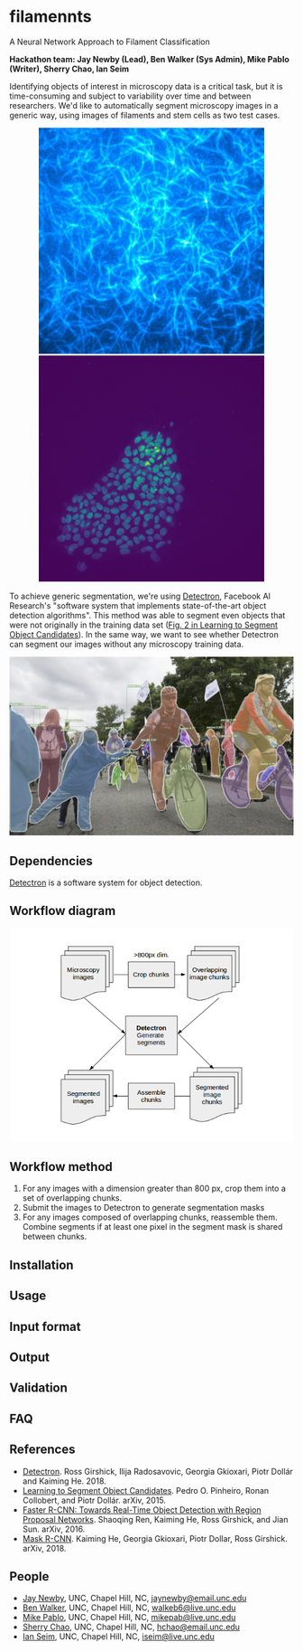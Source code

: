 # filamennts
A Neural Network Approach to Filament Classification

<b> Hackathon team: Jay Newby (Lead), Ben Walker (Sys Admin), Mike Pablo (Writer),  Sherry Chao, Ian Seim </b>

Identifying objects of interest in microscopy data is a critical task, but it is time-consuming and subject to variability over time and between researchers. We'd like to automatically segment microscopy images in a generic way, using images of filaments and stem cells as two test cases.

<div align="center">
  <img src="images/filaments.jpg", width="400px"> <n>
  <img src="images/stemcells.jpg", width="400px">
</div>

To achieve generic segmentation, we're using <a href="https://github.com/facebookresearch/Detectron">Detectron</a>, Facebook AI Research's "software system that implements state-of-the-art object detection algorithms". This method was able to segment even objects that were not originally in the training data set ([Fig. 2 in Learning to Segment Object Candidates](https://arxiv.org/abs/1506.06204)). In the same way, we want to see whether Detectron can segment our images without any microscopy training data.

<div align="center">
<img src="images/bicycles.jpg", width="800px">
</div>

## Dependencies
[Detectron](https://github.com/facebookresearch/Detectron) is a software system for object detection.

## Workflow diagram
<div align="center">
  <img src="workflow/diagram1.png",width="400px">
</div>

## Workflow method
1. For any images with a dimension greater than 800 px, crop them into a set of overlapping chunks.
2. Submit the images to Detectron to generate segmentation masks
3. For any images composed of overlapping chunks, reassemble them. Combine segments if at least one pixel in the segment mask is shared between chunks.

## Installation

## Usage

## Input format

## Output

## Validation

## FAQ

## References
- [Detectron](https://github.com/facebookresearch/detectron). Ross Girshick, Ilija Radosavovic, Georgia Gkioxari, Piotr Dollár and Kaiming He. 2018.
- [Learning to Segment Object Candidates](https://arxiv.org/abs/1506.06204). Pedro O. Pinheiro, Ronan Collobert, and Piotr Dollár. arXiv, 2015.
- [Faster R-CNN: Towards Real-Time Object Detection with Region Proposal Networks](https://arxiv.org/pdf/1506.01497v3.pdf). Shaoqing Ren, Kaiming He, Ross Girshick, and Jian Sun. arXiv, 2016.
- [Mask R-CNN](https://arxiv.org/pdf/1703.06870.pdf). Kaiming He, Georgia Gkioxari, Piotr Dollar, Ross Girshick. arXiv, 2018.

## People
- [Jay Newby](http://newby.web.unc.edu/), UNC, Chapel Hill, NC, jaynewby@email.unc.edu
- [Ben Walker](https://github.com/bwalker1), UNC, Chapel Hill, NC, walkeb6@live.unc.edu
- [Mike Pablo](http://github.com/mikepab), UNC, Chapel Hill, NC, mikepab@live.unc.edu
- [Sherry Chao](), UNC, Chapel Hill, NC, hchao@email.unc.edu
- [Ian Seim](https://github.com/iseim), UNC, Chapel Hill, NC, iseim@live.unc.edu
